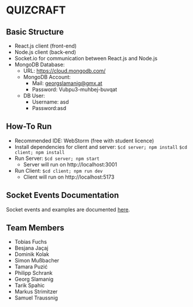 # QUIZCRAFT

## Basic Structure
+ React.js client (front-end)
+ Node.js client (back-end)
+ Socket.io for communication between React.js and Node.js
+ MongoDB Database:
	- URL: https://cloud.mongodb.com/
	- MongoDB Account: 
		* Mail: georgslamanig@gmx.at 
		* Password: Vubpu3-muhbej-buvqat
	- DB User: 
		* Username: asd 
		+ Password:asd


## How-To Run
+ Recommended IDE: WebStorm (free with student licence)
+ Install dependencies for client and server: 
	`$cd server; npm install`
	`$cd client; npm install`
+ Run Server: `$cd server; npm start`
	- Server will run on http://localhost:3001
+ Run Client: `$cd client; npm run dev`
	 - Client will run on http://localhost:5173

## Socket Events Documentation
Socket events and examples are documented [here](quizcraft/server/README.md).

## Team Members
- Tobias Fuchs
- Besjana Jaçaj
- Dominik Kolak
- Simon Mußbacher
- Tamara Puzić
- Philipp Schrank
- Georg Slamanig
- Tarik Spahic
- Markus Strimitzer
- Samuel Traussnig
